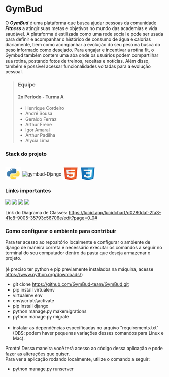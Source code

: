 # GymBud

O ***__GymBud__*** é uma plataforma que busca ajudar pessoas da comunidade ***Fitness*** a atingir suas metas e objetivos no mundo das academias e vida saudável. A plataforma é estilizada como uma rede social e pode ser usada para definir e acompanhar o histórico de consumo de água e calorias diariamente, bem como acompanhar a evolução do seu peso na busca do peso informado como desejado. Para engajar e incentivar a rotina fit, o Gymbud também contem uma aba onde os usuários podem compartilhar sua rotina, postando fotos de treinos, receitas e notícias. Além disso, também é possível acessar funcionalidades voltadas para a evolução pessoal.

> ### Equipe
> #### 2o Período - Turma A
> - Henrique Cordeiro
> - André Sousa
> - Geraldo Ferraz
> - Arthur Freire
> - Igor Amaral
> - Arthur Padilha
> - Alycia Lima

### Stack do projeto

<div style="display: inline_block"><br>
  <img align="center" alt="gymbud-Python" height="40" width="50" src="https://raw.githubusercontent.com/devicons/devicon/master/icons/python/python-original.svg">
  <img align="center" alt="gymbud-Django" height="40" width="50" src="https://icongr.am/devicon/django-original.svg?size=128&color=currentColor">
  <img align="center" alt="gymbud-HTML" height="40" width="50" src="https://raw.githubusercontent.com/devicons/devicon/master/icons/html5/html5-original.svg">
  <img align="center" alt="gymbud-CSS" height="40" width="50" src="https://raw.githubusercontent.com/devicons/devicon/master/icons/css3/css3-original.svg">



### Links importantes
 <div> 
 
  <a href="https://www.figma.com/file/9cpLvcqoB6CJjRUXmC9CrT/Lo-Fi-GymBud?node-id=0%3A1" target="_blank"><img src="https://img.shields.io/badge/Figma-F24E1E?style=for-the-badge&logo=figma&logoColor=white" target="_blank"></a>
  <a href="https://app-gymbud.herokuapp.com/" target="_blank"><img src="https://img.shields.io/badge/Heroku-430098?style=for-the-badge&logo=heroku&logoColor=white" target="_blank"></a>
 <a href="https://gymbud.atlassian.net/jira/software/projects/GYMBUD/boards/1" target="_blank"><img src="https://img.shields.io/badge/jira-%230A0FFF.svg?style=for-the-badge&logo=jira&logoColor=white" target="_blank"></a> 
   <a href="https://youtu.be/KQQhvMBtX5k" target="_blank"><img src="https://img.shields.io/badge/YouTube-FF0000?style=for-the-badge&logo=youtube&logoColor=white" target="_blank"></a>
 
 
</div>

Link do Diagrama de Classes: https://lucid.app/lucidchart/d0280daf-2fa3-41c8-9005-35793c56706e/edit?page=0_0#

### Como configurar o ambiente para contribuir

Para ter acesso ao repositório localmente e configurar o ambiente de django de maneira correta é necessário executar os comandos a seguir no terminal do seu computador dentro da pasta que deseja armazenar o projeto.<br><br>
(é preciso ter python e pip previamente instalados na máquina, acesse https://www.python.org/downloads/)
- git clone https://github.com/GymBud-team/GymBud.git
- pip install virtualenv
- virtualenv env
- env\scripts\activate
- pip install django
- python manage.py makemigrations
- python manage.py migrate<br><br>
- instalar as dependências especificadas no arquivo "requirements.txt"
(OBS: podem haver pequenas variações desses comandos para Linux e Mac).

Pronto! Dessa maneira você terá acesso ao código dessa aplicação e pode fazer as alterações que quiser.<br>
Para ver a aplicação rodando localmente, utilize o comando a seguir:
- python manage.py runserver

